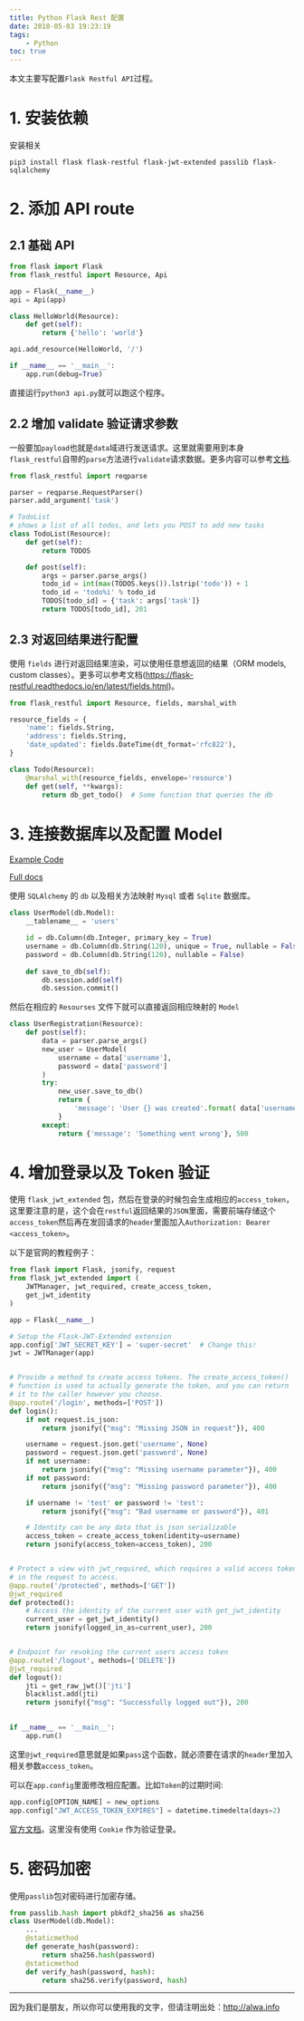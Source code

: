 ```yaml
---
title: Python Flask Rest 配置
date: 2018-05-03 19:23:19
tags:
    - Python
toc: true
---
```


本文主要写配置`Flask Restful API`过程。

<!-- more -->

# 1. 安装依赖
安装相关
```
pip3 install flask flask-restful flask-jwt-extended passlib flask-sqlalchemy
```

# 2. 添加 API route
## 2.1 基础 API
```python
from flask import Flask
from flask_restful import Resource, Api

app = Flask(__name__)
api = Api(app)

class HelloWorld(Resource):
    def get(self):
        return {'hello': 'world'}

api.add_resource(HelloWorld, '/')

if __name__ == '__main__':
    app.run(debug=True)
```
直接运行`python3 api.py`就可以跑这个程序。

## 2.2 增加 validate 验证请求参数
一般要加`payload`也就是`data`域进行发送请求。这里就需要用到本身`flask_restful`自带的`parse`方法进行`validate`请求数据。更多内容可以参考[文档](https://flask-restful.readthedocs.io/en/latest/reqparse.html).
```python
from flask_restful import reqparse

parser = reqparse.RequestParser()
parser.add_argument('task')

# TodoList
# shows a list of all todos, and lets you POST to add new tasks
class TodoList(Resource):
    def get(self):
        return TODOS

    def post(self):
        args = parser.parse_args()
        todo_id = int(max(TODOS.keys()).lstrip('todo')) + 1
        todo_id = 'todo%i' % todo_id
        TODOS[todo_id] = {'task': args['task']}
        return TODOS[todo_id], 201

```

## 2.3 对返回结果进行配置
使用 `fields` 进行对返回结果渲染，可以使用任意想返回的结果（ORM models, custom classes）。更多可以参考文档(https://flask-restful.readthedocs.io/en/latest/fields.html)。
```python
from flask_restful import Resource, fields, marshal_with

resource_fields = {
    'name': fields.String,
    'address': fields.String,
    'date_updated': fields.DateTime(dt_format='rfc822'),
}

class Todo(Resource):
    @marshal_with(resource_fields, envelope='resource')
    def get(self, **kwargs):
        return db_get_todo()  # Some function that queries the db
```

# 3. 连接数据库以及配置 Model
[Example Code](https://github.com/oleg-agapov/flask-jwt-auth/blob/master/step_3/models.py)

[Full docs](https://codeburst.io/jwt-authorization-in-flask-c63c1acf4eeb)

使用 `SQLAlchemy` 的 `db` 以及相关方法映射 `Mysql` 或者 `Sqlite` 数据库。
```python
class UserModel(db.Model):
    __tablename__ = 'users'

    id = db.Column(db.Integer, primary_key = True)
    username = db.Column(db.String(120), unique = True, nullable = False)
    password = db.Column(db.String(120), nullable = False)
    
    def save_to_db(self):
        db.session.add(self)
        db.session.commit()
```
然后在相应的 `Resourses` 文件下就可以直接返回相应映射的 `Model`
```python
class UserRegistration(Resource):
    def post(self):
        data = parser.parse_args()
        new_user = UserModel(
            username = data['username'],
            password = data['password']
        )
        try:
            new_user.save_to_db()
            return {
                'message': 'User {} was created'.format( data['username'])
            }
        except:
            return {'message': 'Something went wrong'}, 500
```
# 4. 增加登录以及 Token 验证
使用 `flask_jwt_extended` 包，然后在登录的时候包会生成相应的`access_token`，这里要注意的是，这个会在`restful`返回结果的`JSON`里面，需要前端存储这个`access_token`然后再在发回请求的`header`里面加入`Authorization: Bearer <access_token>`。

以下是官网的教程例子：
```python
from flask import Flask, jsonify, request
from flask_jwt_extended import (
    JWTManager, jwt_required, create_access_token,
    get_jwt_identity
)

app = Flask(__name__)

# Setup the Flask-JWT-Extended extension
app.config['JWT_SECRET_KEY'] = 'super-secret'  # Change this!
jwt = JWTManager(app)


# Provide a method to create access tokens. The create_access_token()
# function is used to actually generate the token, and you can return
# it to the caller however you choose.
@app.route('/login', methods=['POST'])
def login():
    if not request.is_json:
        return jsonify({"msg": "Missing JSON in request"}), 400

    username = request.json.get('username', None)
    password = request.json.get('password', None)
    if not username:
        return jsonify({"msg": "Missing username parameter"}), 400
    if not password:
        return jsonify({"msg": "Missing password parameter"}), 400

    if username != 'test' or password != 'test':
        return jsonify({"msg": "Bad username or password"}), 401

    # Identity can be any data that is json serializable
    access_token = create_access_token(identity=username)
    return jsonify(access_token=access_token), 200


# Protect a view with jwt_required, which requires a valid access token
# in the request to access.
@app.route('/protected', methods=['GET'])
@jwt_required
def protected():
    # Access the identity of the current user with get_jwt_identity
    current_user = get_jwt_identity()
    return jsonify(logged_in_as=current_user), 200


# Endpoint for revoking the current users access token
@app.route('/logout', methods=['DELETE'])
@jwt_required
def logout():
    jti = get_raw_jwt()['jti']
    blacklist.add(jti)
    return jsonify({"msg": "Successfully logged out"}), 200
    

if __name__ == '__main__':
    app.run()
```

这里`@jwt_required`意思就是如果`pass`这个函数，就必须要在请求的`header`里加入相关参数`access_token`。

可以在`app.config`里面修改相应配置。比如`Token`的过期时间:
```python
app.config[OPTION_NAME] = new_options
app.config["JWT_ACCESS_TOKEN_EXPIRES"] = datetime.timedelta(days=2)
```
[官方文档](http://flask-jwt-extended.readthedocs.io/en/latest/index.html)。这里没有使用 `Cookie` 作为验证登录。


# 5. 密码加密
使用`passlib`包对密码进行加密存储。
```python
from passlib.hash import pbkdf2_sha256 as sha256
class UserModel(db.Model):
    ...
    @staticmethod
    def generate_hash(password):
        return sha256.hash(password)
    @staticmethod
    def verify_hash(password, hash):
        return sha256.verify(password, hash)
```

----

因为我们是朋友，所以你可以使用我的文字，但请注明出处：http://alwa.info
